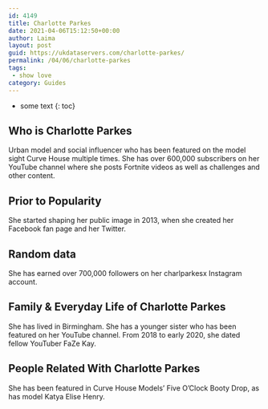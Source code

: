 ```yaml
---
id: 4149
title: Charlotte Parkes
date: 2021-04-06T15:12:50+00:00
author: Laima
layout: post
guid: https://ukdataservers.com/charlotte-parkes/
permalink: /04/06/charlotte-parkes
tags:
 - show love
category: Guides
---
```


* some text
{: toc}


## Who is Charlotte Parkes
                  
                  
                  
Urban model and social influencer who has been featured on the model sight Curve House multiple times. She has over 600,000 subscribers on her YouTube channel where she posts Fortnite videos as well as challenges and other content. 
                  
              
            
              
            
                
                
                
## Prior to Popularity
                  
                  
                  
She started shaping her public image in 2013, when she created her Facebook fan page and her Twitter.
                  
              
            
              
            
                
                
                
## Random data
                  
                  
                  
She has earned over 700,000 followers on her charlparkesx Instagram account.
                  
              
            
              
            
                
                
                
## Family & Everyday Life of Charlotte Parkes
                  
                  
                  
She has lived in Birmingham. She has a younger sister who has been featured on her YouTube channel. From 2018 to early 2020, she dated fellow YouTuber FaZe Kay.
                  
              
            
              
            
                
                
                
## People Related With Charlotte Parkes
                  
                  
                  
She has been featured in Curve House Models&#8217; Five O&#8217;Clock Booty Drop, as has model Katya Elise Henry.
                  
              
            
              
            
                
              
            
              
              
            
            
              
            
          
          
          